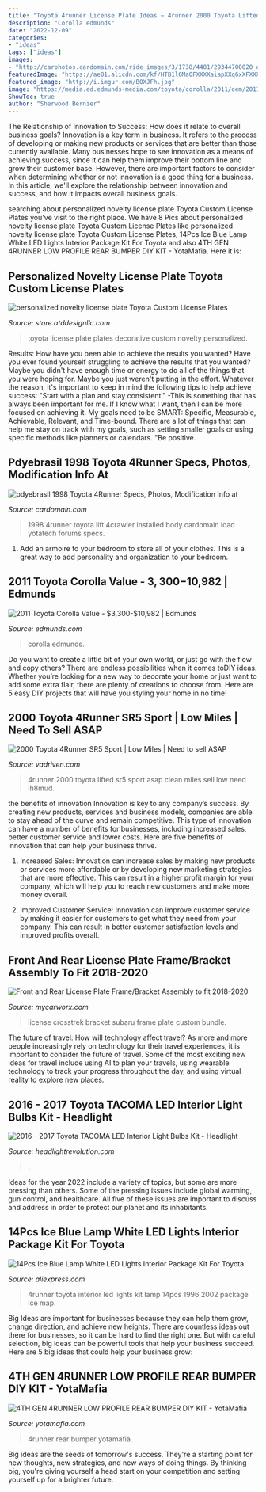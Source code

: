 ```yaml
---
title: "Toyota 4runner License Plate Ideas ~ 4runner 2000 Toyota Lifted Sr5 Sport Asap Clean Miles Sell Low Need Ih8mud"
description: "Corolla edmunds"
date: "2022-12-09"
categories:
- "ideas"
tags: ["ideas"]
images:
- "http://carphotos.cardomain.com/ride_images/3/1738/4401/29344700020_original.jpg"
featuredImage: "https://ae01.alicdn.com/kf/HTB1l6MaOFXXXXaiapXXq6xXFXXXs/14Pcs-Ice-Blue-Lamp-White-LED-Lights-Interior-Package-Kit-For-Toyota-4Runner-1996-2002-Map.jpg"
featured_image: "http://i.imgur.com/BOXJFh.jpg"
image: "https://media.ed.edmunds-media.com/toyota/corolla/2011/oem/2011_toyota_corolla_sedan_s_fq_oem_2_300.jpg"
ShowToc: true
author: "Sherwood Bernier"
---
```



The Relationship of Innovation to Success: How does it relate to overall business goals?
Innovation is a key term in business. It refers to the process of developing or making new products or services that are better than those currently available. Many businesses hope to see innovation as a means of achieving success, since it can help them improve their bottom line and grow their customer base. However, there are important factors to consider when determining whether or not innovation is a good thing for a business. In this article, we'll explore the relationship between innovation and success, and how it impacts overall business goals.

	

		
searching about personalized novelty license plate Toyota Custom License Plates you've visit to the right place. We have 8 Pics about personalized novelty license plate Toyota Custom License Plates like personalized novelty license plate Toyota Custom License Plates, 14Pcs Ice Blue Lamp White LED Lights Interior Package Kit For Toyota and also 4TH GEN 4RUNNER LOW PROFILE REAR BUMPER DIY KIT - YotaMafia. Here it is:
		
    
## Personalized Novelty License Plate Toyota Custom License Plates

<img loading=lazy src="http://cdn3.volusion.com/awraq.tuqes/v/vspfiles/photos/Toyota-2.jpg" onerror="this.onerror=null;this.src='https://tse1.mm.bing.net/th?id=OIP.M210dgxTFYMF2IMhMIj3JQHaDt&amp;pid=15.1';" alt="personalized novelty license plate Toyota Custom License Plates">

_Source: store.atddesignllc.com_

>toyota license plate plates decorative custom novelty personalized. 

	

Results: How have you been able to achieve the results you wanted?
Have you ever found yourself struggling to achieve the results that you wanted? Maybe you didn't have enough time or energy to do all of the things that you were hoping for. Maybe you just weren't putting in the effort. Whatever the reason, it's important to keep in mind the following tips to help achieve success: 
"Start with a plan and stay consistent." -This is something that has always been important for me. If I know what I want, then I can be more focused on achieving it. My goals need to be SMART: Specific, Measurable, Achievable, Relevant, and Time-bound. There are a lot of things that can help me stay on track with my goals, such as setting smaller goals or using specific methods like planners or calendars. 
"Be positive.

    
## Pdyebrasil 1998 Toyota 4Runner Specs, Photos, Modification Info At

<img loading=lazy src="http://carphotos.cardomain.com/ride_images/3/1738/4401/29344700020_original.jpg" onerror="this.onerror=null;this.src='https://tse3.mm.bing.net/th?id=OIP._QTmKnS-5NubsPJy7daghwHaFj&amp;pid=15.1';" alt="pdyebrasil 1998 Toyota 4Runner Specs, Photos, Modification Info at">

_Source: cardomain.com_

>1998 4runner toyota lift 4crawler installed body cardomain load yotatech forums specs. 

	

1. Add an armoire to your bedroom to store all of your clothes. This is a great way to add personality and organization to your bedroom.

    
## 2011 Toyota Corolla Value - $3,300-$10,982 | Edmunds

<img loading=lazy src="https://media.ed.edmunds-media.com/toyota/corolla/2011/oem/2011_toyota_corolla_sedan_s_fq_oem_2_300.jpg" onerror="this.onerror=null;this.src='https://tse1.mm.bing.net/th?id=OIP.0m6XRKo_qUXO9UkhbT2zuwAAAA&amp;pid=15.1';" alt="2011 Toyota Corolla Value - $3,300-$10,982 | Edmunds">

_Source: edmunds.com_

>corolla edmunds. 

	

Do you want to create a little bit of your own world, or just go with the flow and copy others? There are endless possibilities when it comes toDIY ideas. Whether you’re looking for a new way to decorate your home or just want to add some extra flair, there are plenty of creations to choose from. Here are 5 easy DIY projects that will have you styling your home in no time!

    
## 2000 Toyota 4Runner SR5 Sport | Low Miles | Need To Sell ASAP

<img loading=lazy src="http://i.imgur.com/BOXJFh.jpg" onerror="this.onerror=null;this.src='https://tse2.mm.bing.net/th?id=OIP.KBU7zLyPiO33vdHua8xWCAHaFj&amp;pid=15.1';" alt="2000 Toyota 4Runner SR5 Sport | Low Miles | Need to sell ASAP">

_Source: vadriven.com_

>4runner 2000 toyota lifted sr5 sport asap clean miles sell low need ih8mud. 

	

the benefits of innovation
Innovation is key to any company’s success. By creating new products, services and business models, companies are able to stay ahead of the curve and remain competitive. This type of innovation can have a number of benefits for businesses, including increased sales, better customer service and lower costs. Here are five benefits of innovation that can help your business thrive.
1. Increased Sales: Innovation can increase sales by making new products or services more affordable or by developing new marketing strategies that are more effective. This can result in a higher profit margin for your company, which will help you to reach new customers and make more money overall.

2. Improved Customer Service: Innovation can improve customer service by making it easier for customers to get what they need from your company. This can result in better customer satisfaction levels and improved profits overall.


    
## Front And Rear License Plate Frame/Bracket Assembly To Fit 2018-2020

<img loading=lazy src="https://www.mycarworx.com/Images_CC_2/CT-18-FP-FRONT_LEFT_VIEW_on_Car_2018-CROSSTREK_FLP_0787_CU_1200.jpg" onerror="this.onerror=null;this.src='https://tse3.mm.bing.net/th?id=OIP._1qXdvRxQJawEAG-bMcnfgHaEu&amp;pid=15.1';" alt="Front and Rear License Plate Frame/Bracket Assembly to fit 2018-2020">

_Source: mycarworx.com_

>license crosstrek bracket subaru frame plate custom bundle. 

	

The future of travel: How will technology affect travel?
As more and more people increasingly rely on technology for their travel experiences, it is important to consider the future of travel. Some of the most exciting new ideas for travel include using AI to plan your travels, using wearable technology to track your progress throughout the day, and using virtual reality to explore new places.

    
## 2016 - 2017 Toyota TACOMA LED Interior Light Bulbs Kit - Headlight

<img loading=lazy src="https://cdn6.bigcommerce.com/s-bsrulqg8jm/products/3838/images/14486/Toyota_Tacoma_LED_interior_lights_2__21919.1490582481.500.500.jpg?c=2" onerror="this.onerror=null;this.src='https://tse1.mm.bing.net/th?id=OIP.c-1PC7USZvGKTysgzwnGSAHaHa&amp;pid=15.1';" alt="2016 - 2017 Toyota TACOMA LED Interior Light Bulbs Kit - Headlight">

_Source: headlightrevolution.com_

>. 

	

Ideas for the year 2022 include a variety of topics, but some are more pressing than others. Some of the pressing issues include global warming, gun control, and healthcare. All five of these issues are important to discuss and address in order to protect our planet and its inhabitants.

    
## 14Pcs Ice Blue Lamp White LED Lights Interior Package Kit For Toyota

<img loading=lazy src="https://ae01.alicdn.com/kf/HTB1l6MaOFXXXXaiapXXq6xXFXXXs/14Pcs-Ice-Blue-Lamp-White-LED-Lights-Interior-Package-Kit-For-Toyota-4Runner-1996-2002-Map.jpg" onerror="this.onerror=null;this.src='https://tse4.mm.bing.net/th?id=OIP.GRiPlbN0P4a61yK8oZzCzwHaHa&amp;pid=15.1';" alt="14Pcs Ice Blue Lamp White LED Lights Interior Package Kit For Toyota">

_Source: aliexpress.com_

>4runner toyota interior led lights kit lamp 14pcs 1996 2002 package ice map. 

	

Big Ideas are important for businesses because they can help them grow, change direction, and achieve new heights. There are countless ideas out there for businesses, so it can be hard to find the right one. But with careful selection, big ideas can be powerful tools that help your business succeed. Here are 5 big ideas that could help your business grow: 

    
## 4TH GEN 4RUNNER LOW PROFILE REAR BUMPER DIY KIT - YotaMafia

<img loading=lazy src="https://yotamafia.com/wp-content/uploads/2020/07/Coastal-4g4r-high-clearence-rear-1--600x900.jpg" onerror="this.onerror=null;this.src='https://tse3.mm.bing.net/th?id=OIP.lnbRyESorg4U_9Eo43p2uAHaLH&amp;pid=15.1';" alt="4TH GEN 4RUNNER LOW PROFILE REAR BUMPER DIY KIT - YotaMafia">

_Source: yotamafia.com_

>4runner rear bumper yotamafia. 

	

Big ideas are the seeds of tomorrow's success. They're a starting point for new thoughts, new strategies, and new ways of doing things. By thinking big, you're giving yourself a head start on your competition and setting yourself up for a brighter future.

